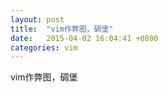 ```yaml
---
layout: post
title:  "vim作弊图，碉堡"
date:   2015-04-02 16:04:41 +0800
categories: vim
---
```


vim作弊图，碉堡